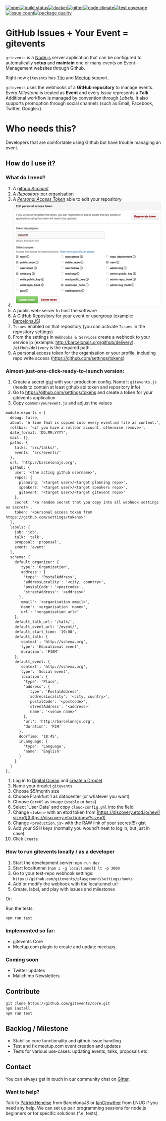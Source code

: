 [![npm](https://img.shields.io/npm/v/gitevents.svg)](https://www.npmjs.com/package/gitevents)[![build status](https://travis-ci.org/gitevents/core.svg)](https://travis-ci.org/gitevents/core)[![docker](https://quay.io/repository/gitevents/gitevents/status "Docker Repository on Quay")](https://quay.io/repository/gitevents/gitevents)[![gitter](https://badges.gitter.im/Join%20Chat.svg)](https://gitter.im/gitevents/core)[![code climate](https://codeclimate.com/github/gitevents/core/badges/gpa.svg)](https://codeclimate.com/github/gitevents/core)[![test coverage](https://codeclimate.com/github/gitevents/core/badges/coverage.svg)](https://codeclimate.com/github/gitevents/core/coverage)[![issue count](https://codeclimate.com/github/gitevents/core/badges/issue_count.svg)](https://codeclimate.com/github/gitevents/core)[![package quality](http://npm.packagequality.com/shield/gitevents.svg)](http://packagequality.com/#?package=gitevents)

# GitHub Issues + Your Event = gitevents
`gitevents` is a [Node.js](https://nodejs.org/en/) server application that can be configured to automatically **setup** and **maintain** one or many events on Event-Management websites through Github.

Right now `gitevents` has [Tito](https://github.com/gitevents/gitevents-tito) and [Meetup](https://github.com/gitevents/gitevents-meetup) support. 

`gitevents` uses the webhooks of a **GitHub repository** to manage events. Every _Milestone_ is treated as **Event** and every _Issue_ represents a **Talk**. Additional workflow is managed by convention through _Labels_. It also supports promoption through social channels (such as Email, Facebook, Twitter, Google+).

# Who needs this?
Developers that are comfortable using Github but have trouble managing an event.

## How do I use it?
### What do I need?

1. A [github _Account_](https://github.com/join)
1. A [_Repository_ per organisation](https://github.com/new)
1. A [_Personal Access Token_](https://github.com/settings/tokens/new) able to edit your repository
  1. ![access token](https://raw.githubusercontent.com/gitevents/core/master/docs/screenshots/access_token.png)
1. A public web-server to host the software
1. A GitHub Repository for your event or usergroup (example: [BarcelonaJS](https://github.com/BarcelonaJS/BarcelonaJS))
1. `Issues` enabled on that repository (you can activate `Issues` in the repository settings)
1. From the settings in `Webhooks & Services` create a webhook to your service ip (example: http://barcelonajs.org/github/delivery). `/github/delivery` is the required path.
1. A personal access token for the organisation or your profile, including repo write access (https://github.com/settings/tokens)


### Almost-just-one-click-ready-to-launch version:

1. Create a secret [gist](https://gist.github.com) with your production config. Name it `gitevents.js` (needs to contain at least github api token and repository info)
  1. Go to https://github.com/settings/tokens and create a token for your gitevents application
  1. Copy `common/yourevent.js` and adjust the values
  ```
  module.exports = {
    debug: false,
    about: 'A line that is copied into every event.md file as content.',
    rollbar: '<if you have a rollbar account, otherwise remove>',
    date_format: 'DD.MM.YYYY',
    mail: {},
    paths: {
      talks: 'src/talks/',
      events: 'src/events/'
    },
    url: 'http://barcelonajs.org',
    github: {
      user: '<the acting github username>',
      repos: {
        planning: '<target user>/<target planning repo>',
        speakers: '<target user>/<target speakers repo>',
        gitevent: '<target user>/<target gitevent repo>'
      },
      secret: '<a random secret that you copy into all webhook settings as secret>',
      token: '<personal access token from https://github.com/settings/tokens>'
    },
    labels: {
      job: 'job',
      talk: 'talk',
      proposal: 'proposal',
      event: 'event'
    },
    schema: {
      default_organizer: {
        'type': 'Organization',
        'address': {
          'type': 'PostalAddress',
          'addressLocality': '<city, country>',
          'postalCode': '<postcode>',
          'streetAddress': '<address>'
        },
        'email': '<organisation email>',
        'name': '<organisation  name>',
        'url': '<organisation url>'
      },
      default_talk_url: '/talk/',
      default_event_url: '/event/',
      default_start_time: '19:00',
      default_talk: {
        'context': 'http://schema.org',
        'type': 'Educational event',
        'duration': 'P30M'
      },
      default_event: {
        'context': 'http://schema.org',
        'type': 'Social event',
        'location': {
          'type': 'Place',
          'address': {
            'type': 'PostalAddress',
            'addressLocality': '<city, country>',
            'postalCode': '<postcode>',
            'streetAddress': '<address>'
            'name': '<venue name>'
          },
          'url': 'http://barcelonajs.org',
          'duration': 'P2H'
        },
        doorTime: '18:45',
        inLanguage: {
          'type': 'Language',
          'name': 'English'
        }
      }
    }
  };
  ```

1. Log in to [Digital Ocean](https://www.digitalocean.com) and [create a Droplet](https://cloud.digitalocean.com/droplets/new)
1. Name your droplet `gitevents`
1. Choose $5/month size
1. Choose Frankfurt 1 as datacenter (or whatever you want)
1. Choose `CoreOS` as image (`stable` or `beta`)
1. Select 'User Data' and copy `cloud-config.yml` into the field
1. Change `<token>` with an etcd token from [https://discovery.etcd.io/new?size=1](https://discovery.etcd.io/new?size=1)
1. Change `<production.js>` with the RAW link of your secret(!!!) gist
1. Add your SSH keys (normally you wound't neet to log in, but just in case)
1. Click `Create`


### How to run gitevents locally / as a developer

1. Start the development server: `npm run dev`
2. Start localtunnel (`npm i -g localtunnel`): `lt -p 3000`
3. Go to your test-repo webhook settings: `https://github.com/gitevents/playground/settings/hooks`
4. Add or modify the webhook with the localtunnel url
5. Create, label, and play with issues and milestones

Or:

Run the tests:

    npm run test

### Implemented so far:
- gitevents Core
- Meetup.com plugin to create and update meetups.

### Coming soon
- Twitter updates
- Mailchimp Newsletters



## Contribute

    git clone https://github.com/gitevents/core.git
    npm install
    npm run test

## Backlog / Milestone
- Stabilise core functionality and github issue handling
- Test and fix meetup.com event creation and updates
- Tests for various use-cases: updating events, talks, proposals etc.


## Contact

You can always get in touch in our community chat on [Gitter](https://gitter.im/gitevents/core).

### Want to help?

Talk to [PatrickHeneise](https://twitter.com/PatrickHeneise) from BarcelonaJS or [IanCrowther](htts://twitter.com/iancrowther) from LNUG if you need any help. We can set up pair programming sessions for node.js beginners or for specific solutions (f.e. tests).
